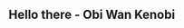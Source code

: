 ## Hello there - Obi Wan Kenobi

<!--
**vUx-x/vUx-x** is a  _special_  repository because its `README.md` (this file) appears on your GitHub profile.

Here are some ideas to get you started:

- I’m currently learning Python
- Ask me about anything if you want bad answers
- Fun fact: Im Stupid and i don't like emoji's
